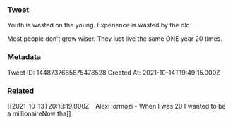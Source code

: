 ### Tweet
Youth is wasted on the young.
Experience is wasted by the old.

Most people don’t grow wiser. They just live the same ONE year 20 times.

### Metadata
Tweet ID: 1448737685875478528
Created At: 2021-10-14T19:49:15.000Z

### Related
[[2021-10-13T20:18:19.000Z - AlexHormozi - When I was 20 I wanted to be a millionaireNow tha]]

